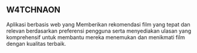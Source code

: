## W4TCHNAON
Aplikasi berbasis web yang Memberikan rekomendasi film yang tepat dan relevan berdasarkan preferensi pengguna serta menyediakan ulasan yang komprehensif untuk membantu mereka menemukan dan menikmati film dengan kualitas terbaik.
